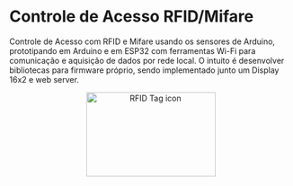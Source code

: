 # Controle de Acesso RFID/Mifare
Controle de Acesso com RFID e Mifare usando os sensores de Arduino, prototipando em Arduino e em ESP32 com ferramentas Wi-Fi para comunicação e aquisição de dados por rede local. O intuito é desenvolver bibliotecas para firmware próprio, sendo implementado junto um Display 16x2 e web server.
<p align="center">
  <img src="https://journals.researchparks.org/public/journals/2/article_177_cover_en_US.png" alt="RFID Tag icon" height="150" width="230" />
</p>
